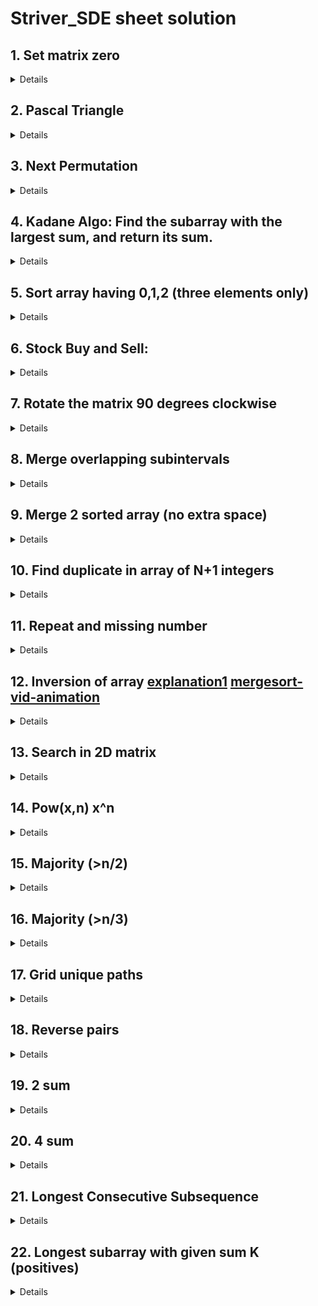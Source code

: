# Striver_SDE sheet solution

## 1. Set matrix zero

<details>
	
> You can create a lookup row and col for each cell, the idea is to suppose we are allowed to take extra space and then create row_lookup[c] and col_lookup[r], size is shown in the [], now just iterate and wherever you find 1 mark corresponding position in both lookup tables, finally reiterate the whole matrix and see if you have marked in any of the lookup tables from the both if yes set that cell to 1.

> However we try to save the space by utilizing the 0th r/c of my matrix as a lookup table but to explicitly deal with the mat[0][0] (as it overlaps in both) we have denoted it with the help of the row/col variable.

```cpp
class Solution
{   
    public:
    void booleanMatrix(vector<vector<int> > &mat)
    {
        int r = mat.size();
        int c = mat[0].size();
        int col = 0; 
        int row = 0;
        for(int i = 0 ; i < r ; i++){
            for(int j =0 ; j< c ; j++){
                if(mat[i][j]){
                    if(!i || !j) {
                    if(!j) col = 1;
                    if(!i) row = 1;
                    }
                    else {mat[i][0] = 1 ;mat[0][j] = 1;}
                }
            }
        }
        for(int i = 1 ; i < r ; i++) 
        for(int j = 1 ; j< c ; j++) 
        if(!mat[i][j] && (mat[0][j] || mat[i][0]))
        mat[i][j] = !mat[i][j];
   
        if(row) for(int i = 0 ; i < c ; i++) mat[0][i] = 1;
        if(col) for(int i = 0 ; i < r ; i++) mat[i][0] = 1;
        
           
    }
};
```
</details>

## 2. Pascal Triangle

<details>
	
> n space problem (easy)

```cpp
class Solution {
public:
    vector<vector<int>> generate(int n) {
        vector<vector<int>> an  ;
        vector <int > t ;
        t.push_back(1);
        an.push_back(t);
        n--;
        if(n){
            n--;
            t.push_back(1);
             an.push_back(t);
        }
        while(n--){
            int sz = t.size();
            vector <int> k ;
            k.assign ( t.begin() , t.end());
            t.clear();
            t.assign( 1 + sz  , 0 );
            t[0] = 1 ;
            t[sz] = 1 ;
            int id = 1 ;
            int time = sz - 1;
            while(time--){
                t[id] = k[id-1] + k [id] ; 
                id++;
            }   
            an.push_back(t);
        }
        return an ;
    }
};
```

</details>


## 3. Next Permutation

<details>
	
> The idea is based upon the fact that always remember that when we want to create the next permutation we try to choose the next value as close as possible to the given value, (basically a next greater permutation), ex: 1 3 4 2

> So when you are at some index, and you want to increase it, then ask yourself the numbers lying after it forms the largest number? if yes you can increment the index to the closest possible value that is lying on the right-hand side of it and choose the next possible value otherwise move on from that index towards the right.

> Ex: 1 3 5 4 2: you should move on from 0th index -> you should increment the 1st index since 542 forms the largest possible number among {2, 4, 5} -> 1 4: 5 3 2 ->  L: R (reverse R to get the final number) -> 1 4 2 3 5

> see the code its little tricky bro !!

```cpp
class Solution {
public:
    void nextPermutation(vector<int>& nums) {
        int n = nums.size();
        // Step 1: Find the break point: kind of decreasing order patern we are iterating
        int ind = -1; // break point
        for (int i = n - 2; i >= 0; i--) {
            if (nums[i] < nums[i + 1]) {
                ind = i;
                break;
            }
        }
        // If break point does not exist:
        if (ind == -1) {
            // Reverse the whole array:
            reverse(nums.begin(), nums.end());
            return;
        }
        // Step 2: Find the next greater element and swap it with nums[ind]: since the series is in decreasing order this is only reason why we can break as soon as the if condition is satisfied 
        for (int i = n - 1; i > ind; i--) {
            if (nums[i] > nums[ind]) {
                swap(nums[i], nums[ind]);
                break;
            }
        }
        // Step 3: Reverse the right half:
        reverse(nums.begin() + ind + 1, nums.end());
    }
};
```

</details>
	
## 4. Kadane Algo: Find the subarray with the largest sum, and return its sum.

<details>
	
> The only thing that you should understand here is we break the subarray as soon as the overall sum becomes **-ve**, the only reason for doing so is that taking some -ve sum won't help us further because if you add it you will just decrease the overall maximizing sum that we need. When every element is negative has been handled explicitly.

```cpp
class Solution {
public:
    int maxSubArray(vector<int>& a) {
        int s = 0;
        int ma = INT_MIN;
        int n = a.size();
        for(int i=0; i< n; i++){
            if( s + a[i] < 0 ){
                s=0;
                continue;
            }else{
                s += a[i];
                ma = max(ma , s); // keep track of maximum sub-array sum 
            }
        }
        if(ma == INT_MIN){ // when every elelemnt is negative `ma` will be -infinity 
            for(int i=0; i< n; i++)ma = max ( ma , a[i]);  
        }
        return ma;
    }
};
```
</details>
	
## 5. Sort array having 0,1,2 (three elements only)

<details>
	
> Just remember we need 3 pointers, `l/m/h` and yes `m` is like an iterator throughout the array while `l` and `h` are useful to mark the boundary for `0` and `1` respectively.

```cpp
void sortArray(vector<int>& arr, int n) {
    int low = 0, mid = 0, high = n - 1; // 3 pointers
    while (mid <= high) {
        if (arr[mid] == 0) {
            swap(arr[low], arr[mid]);
            low++;
            mid++;
        }
        else if (arr[mid] == 1) {
            mid++;
        }
        else {
            swap(arr[mid], arr[high]);
            high--;
        }
    }
}
```

</details>
	
## 6. Stock Buy and Sell:

<details>

> You want to maximize your profit by choosing a single day to buy one stock and choosing a different day in the future to sell that stock.

> Make a Graph and observe that u have to choose largest slant line inclined towards right, (left is not possible as we need to choose to buy and then sell), Please note two points can be connected from any one to another to observe the required line which we are looking for,

> While traversing the array if SP - CP turns out to be negative better ignore it (since there is option not to sell the stock If you cannot achieve any profit, return 0) and while you traverse since we want to expand the length of our line, so its better if we go deeper at SP end, this is reason why we have minsofar variable.

```cpp
int maxProfit(vector<int> &arr) {
    int maxPro = 0;
    int n = arr.size();
    int minPrice = INT_MAX;

    for (int i = 0; i < arr.size(); i++) {
        minPrice = min(minPrice, arr[i]);
        maxPro = max(maxPro, arr[i] - minPrice); // (sp - cp) think it as a right inclined slant line over which we are choosing the endpoints and subtracting it
    }
    
    return maxPro;
}
```

</details>

## 7. Rotate the matrix 90 degrees clockwise

<details>

> swap(a[i], a[j]) and then reverse every row.

> observe we did this in loop `j < i` reason is we want to traverse lower triangular matrix only.

```cpp
void rotate(vector < vector < int >> & matrix) {
    int n = matrix.size();
    for (int i = 0; i < n; i++) for (int j = 0; j < i; j++) swap(matrix[i][j], matrix[j][i]);
    for (int i = 0; i < n; i++) reverse(matrix[i].begin(), matrix[i].end());
}
```

</details>

## 8. Merge overlapping subintervals

<details>

> Sort `iv` based on the first element and then the second element, in your hand, pick the first interval and say it is `cur` now with further intervals [1 to iv. size()-1]. Check whether there is overlap, if yes try expanding the cur interval to max boundary points else push it to the answer and choose a new interval as your `cur`.

```cpp
class Solution {
public:
    static bool compare(const vector<int>& a, const vector<int>& b) {
        if (a[0] == b[0])  return a[1] < b[1]; // second element based sorting (ascending)
        return a[0] < b[0]; // first elemtent based sorting (ascending)
    }
    vector<vector<int>> merge(vector<vector<int>>& iv) {
        // Sort iv based on the first element and then the second element
        sort(iv.begin(), iv.end(), compare);
        vector<vector<int>> an;
        vector<int> cur = iv[0];
        for (int i = 1; i < iv.size(); i++) {
            if (cur[1] >= iv[i][0])  cur[1] = max(cur[1], iv[i][1]); // we are extending the length of merged interval as u can see stored in variable `cur`
             else {
                an.push_back(cur);
                cur = iv[i];
            }
        }
        an.push_back(cur); // Don't forget to add the last merged interval
        return an;
    }
};
```

</details>


## 9. Merge 2 sorted array (no extra space)

<details>
	
> To do it in `O(n+m)` you can take the extra space and do it, however, that approach is similar to what we did in merge sort, but to do it in 1 space we need `O(nlgn)` time, now we assume that `a` will keep the smallest element at [0] while `b` keeps the largest element at last in it, so please remember the initialization which has utmost importance = Place the pointer at the last of `a` and at the beginning of the array `b`. A way to remember is take two array so when you join them, pointers are supposed to be placed at the joints.

```cpp
void mergeTwoSortedArraysWithoutExtraSpace(vector<long long> &a, vector<long long> &b){
	int n = a.size();
	int m = b.size();
	int i =  n - 1 ;
	int j = 0 ;
	while(i>=0 && j < m){
          if (a[i] > b[j]) {
          swap(a[i], b[j]);
		  i--;
		  j++;
		  }else break;
        }
	sort(a.begin(),a.end());
	sort(b.begin(),b.end());
	
}
```

</details>
	
## 10. Find duplicate in array of N+1 integers

<details>
	
> Refer Q.11 M3

```cpp
class Solution {
public:
    int findDuplicate(vector<int>& nums) {
        for(int i = 0 ; i < nums.size() ; i++) {
            int id = abs(nums[i]);
            if(nums[id]>0) nums[id]*=-1;
            else return id;
        }
        return 0; // dummy
    }
};
```

</details>


## 11. Repeat and missing number

<details>
	
> M1: Let the array size be n, so as per the expectations 1 to n numbers were supposed to be present in it. However, one guy is missing while the other guy is being repeated. We use BF to find the missing/repeating number by having doubt over every single number from 1 to n  and then checking it with the given array. Clearly, it takes `O(2*n^2)`.

> M2: Use the hash map, say 1 to n is my index of an array whenever we find a number we do ++ over there, clearly when you reiterate the hash array and if you find somewhere 0 b/w 1 to n that means that index is my missing number, a corollary to that is if you find somewhere as 2 stored that means that index is being repeated.

> M3: Iterate the array and just imagine that array is 1 indexed, now your job is that for every index `i`, go to a[i]th index and mark the value stored with a `-ve` sign, however, if it is already marked that means a[i] is my repeating number, in that case don't mark it, and kindly continue the process, at the end you will see that one of the ith index is still having a `+ve` sign that index is actually the missing one.  

> M4: Maths, say the sum of the array is s1 while the sum of squares of elements is s2, say y is your repeating number while x is the missing, we derive a formula as `x-y = n(n+1)/2 -s1` and `x^2 - y^2 = n(n+1)(2n+1)/6 - s2`, clearly you have x-y and x+y so congratulations!!

> M5: This is kind of unobvious, an XOR trick, so take the xor of all array elements and then keep on taking the xor till 1 to n now at the end you will be left with a xor value which actually represents x^y, now we need to segregate the x and y from x^y which is very tricky, please see the code, and understand yourself.

```cpp
vector<int> findMissingRepeatingNumbers(vector<int> a) {
    int n = a.size(); 
    int xr = 0;
    //Step 1: Find XOR of all elements:
    for (int i = 0; i < n; i++) {
        xr = xr ^ a[i];
        xr = xr ^ (i + 1);
    }
    //Step 2: Find the differentiating bit number: right most significant bit, reason is those two numbers (x, y) will actually differ at this bit only
    int number = (xr & ~(xr - 1));
    //Step 3: Group the numbers:
    int zero = 0;
    int one = 0;
    for (int i = 0; i < n; i++) {
        //part of 1 group:
        if ((a[i] & number) != 0) {
            one = one ^ a[i];
        }
        //part of 0 group:
        else {
            zero = zero ^ a[i];
        }
    }

    for (int i = 1; i <= n; i++) {
        //part of 1 group:
        if ((i & number) != 0) {
            one = one ^ i;
        }
        //part of 0 group:
        else {
            zero = zero ^ i;
        }
    }

    // Last step: Identify the numbers: so one and zero are basically (x, y) after u have done group segregation with 1 - n and all array numbers 
    int cnt = 0;
    for (int i = 0; i < n; i++) {
        if (a[i] == zero) cnt++;
    }

    if (cnt == 2) return {zero, one};
    return {one, zero};
}
```

## 11.1. Extension problem: Imagine if you had elements from 0 to n-1 and an array of size n, then let's say elements, appear more than once like n=10: [0 1 0 0 1 1 5 9 9 0], how do we find all duplicates and missing exactly once in `n` time and `1` space?  Here what we do is we go to arr[i] index, and increase that index by n every time, the rest code is self-explanatory.

```cpp
class Solution {
public:
    vector<int> duplicates(int arr[], int n)
{
    vector<int> occured_twice_or_more, missing, occured_just_once;
    for (int i = 0; i < n; i++) {
        int index = arr[i] % n;
        arr[index] += n;
    }
    for (int i = 0; i < n; i++) 
        {
           if ((arr[i] / n) >= 2) occured_twice_or_more.push_back(i);
           if(arr[i] < n) missing.push_back(i);
           if ((arr[i] / n) == 1) occured_just_once.push_back(i);
        }
  for (int i = 0 ; i< missing.size(); i++) cout<<missing[i]<<" ";
  cout<<endl;
  for (int i = 0 ; i< occured_just_once.size(); i++) cout<<occured_just_once[i]<<" ";
  cout<<endl;
  if(occured_twice_or_more.size()) return occured_twice_or_more;
  else return {-1};
}
};
```

</details>

## 12. Inversion of array [explanation1](https://www.youtube.com/watch?v=AseUmwVNaoY&t=364s) [mergesort-vid-animation](https://www.youtube.com/watch?v=5Z9dn2WTg9o)


<details>

> You should note that we recur for the left and right parts so that also gives me an inversion count we need to add both and when you merge the two halves at any step it also generates the count so we need to add up the count for three cases, now when we go to merge and we say while merging if a guy from left half becomes greater than any guy on the right then everyone following the guy on the left side including it will be greater than the right half guy, so that's what is used to count the inversions. `cnt += (mid - left + 1); //Trick`

> low ______ left _________ mid     mid+1 _______ right ________ high, so if `a[left] > a[right]` then we are sure, left to mid `(mid - left + 1)` are also greater than `a[right]`, this forms the intuition for this problem 

```cpp
int merge(vector<int> &arr, int low, int mid, int high) {
    vector<int> temp;
    int left = low;     
    int right = mid + 1;  
    int cnt = 0;
    while (left <= mid && right <= high) {
        if (arr[left] <= arr[right]) {
            temp.push_back(arr[left]);
            left++;
        }
        else {
            temp.push_back(arr[right]);
            cnt += (mid - left + 1); //Trick
            right++;
        }
    }
    while (left <= mid) {
        temp.push_back(arr[left]);
        left++;
    }
    while (right <= high) {
        temp.push_back(arr[right]);
        right++;
    }
    for (int i = low; i <= high; i++)  arr[i] = temp[i - low];
    return cnt; 
}

int mergeSort(vector<int> &arr, int low, int high) {
    int cnt = 0;
    if (low >= high) return cnt;
    int mid = (low + high) / 2 ;
    cnt += mergeSort(arr, low, mid);  // left half count
    cnt += mergeSort(arr, mid + 1, high); // right half count
    cnt += merge(arr, low, mid, high);  // merging sorted halves count
    return cnt;
}

int numberOfInversions(vector<int>&a, int n) {
    return mergeSort(a, 0, n - 1);
}
```

</details>

 
## 13. Search in 2D matrix

<details>
	
> You can actaully flatten `2D` matrix to `1D` array and you will have sorted array tbh, that's what we have been doing but cleverly 

```cpp
bool searchMatrix(vector<vector<int>>& matrix, int target) {
    int n = matrix.size();
    int m = matrix[0].size();
    int low = 0, high = n * m - 1;
    while (low <= high) {
        int mid = (low + high) / 2;
        int row = mid / m, col = mid % m;
        if (matrix[row][col] == target) return true;
        else if (matrix[row][col] < target) low = mid + 1;
        else high = mid - 1;
    }
    return false;
}
```

</details>
	
## 14. Pow(x,n) x^n 

<details>
	
```cpp
class Solution {
public:
    double myPow(double x, int n) {
        if (n == 0)   return 1.0;
        double result = 1.0;
        long long absN = abs(static_cast<long long>(n));
        while (absN > 0) {
            if (absN & 1)  result *= x;
            x *= x;
            absN >>= 1;
        }
        return (n < 0) ? (1.0 / result) : result;
    }
};
```

</details>

## 15. Majority (>n/2)

<details>

```cpp
class Solution {
public:
    int majorityElement(vector<int>& a) {
        int f1 ; // to store a candidate element 
        int c1 = 0; // to count the occurences of candidate element
        for (auto no: a){
            if(no == f1) c1++;
            else if (c1 == 0) {f1 = no; c1 = 1;}
            else c1--;
        }
        int cnt = 0 ;
        for (auto no: a) if(f1 == no) cnt++;
        if(cnt > a.size()/2) return f1;
        return -1;
    }
};
```

</details>
	
## 16. Majority (>n/3)

<details>

```cpp
class Solution {
public:
    vector<int> majorityElement(vector<int>& nums) {
        int f1 = 0, f2 = 0; // to store a candidate elements
        int c1 = 0, c2 = 0; // to count the occurences of candidate elements
        for (int num : nums) {
            if (num == f1) c1++;
            else if (num == f2) c2++;
            else if (c1 == 0) {
                f1 = num;
                c1 = 1;
            } else if (c2 == 0) {
                f2 = num;
                c2 = 1;
            } else {
                c1--;
                c2--;
            }
        }
        c1 = c2 = 0;
        for (int num : nums) {
            if (num == f1) {
                c1++;
            } else if (num == f2) {
                c2++;
            }
        }
        vector<int> result;
        if (c1 > nums.size() / 3) {
            result.push_back(f1);
        }
        if (c2 > nums.size() / 3) {
            result.push_back(f2);
        }
        return result;
    }
};
```

</details>

## 17. Grid unique paths

<details>
	
```cpp
class Solution {
public:
     int countPaths(int i,int j,int n,int m)
    {
        if(i==(n-1)&&j==(m-1)) return 1;
        if(i>=n||j>=m) return 0;
        else return countPaths(i+1,j,n,m)+countPaths(i,j+1,n,m);
    }
    int uniquePaths(int m, int n) {
       return countPaths(0,0,m,n);
    }
};
```
</details>
	
## 18. Reverse pairs

<details>

> Imagine two sorted array and we need to count such that `i < j && a[i] > 2a[j]` so imagine `i` is on left sorted array and `j` is on the right sorted array so we are done with `i < j`, now 
	
> Refer [Q.12](https://github.com/kuspia/Striver_SDE-shortnotes-/tree/main#12-inversion-of-array-explanation1-mergesort-vid-animation)

> left(low) ______ i _________ mid     mid+1(right) _______ j ________ high, so if `a[i] > 2 * a[j]` then just a observation `right` to `j` will also satisfy the condition and that's what form the intution of the problem, notice we increment `i` and `j` in not more than `n` cost, we did it cleverly

```cpp
class Solution {
public:
int merge(vector<int> &arr, int low, int mid, int high) {
    vector<int> temp;
    int left = low;     
    int right = mid + 1;  
    long long cnt = 0; 
    int j = mid +1 ;
    for (int i = low; i <= mid; ++i) { while (j <= high && arr[i] > 2LL * arr[j]) ++j;
    cnt += (right - (mid + 1));
    }

    while (left <= mid && right <= high) {
        if (arr[left] <= arr[right]) {
            temp.push_back(arr[left]);
            left++;
        }
        else {
            temp.push_back(arr[right]);
            //if(arr[left] > 2LL * arr[right]) cnt += (mid - left + 1); // wrong won't work 
            right++;
        }
    }
    while (left <= mid) {
        temp.push_back(arr[left]);
        left++;
    }
    while (right <= high) {
        temp.push_back(arr[right]);
        right++;
    }
    for (int i = low; i <= high; i++)  arr[i] = temp[i - low];
    return cnt; 
}
int mergeSort(vector<int> &arr, int low, int high) {
    if (low >= high) return 0; // array has just one element or you are accessing something invalid
    long long cnt = 0; 
    int mid = (low + high) / 2 ;
    cnt += mergeSort(arr, low, mid);  // left half count
    cnt += mergeSort(arr, mid + 1, high); // right half count
    cnt += merge(arr, low, mid, high);  // merging sorted halves count
    return cnt;
}
int numberOfInversions(vector<int>&a, int n) {
    return mergeSort(a, 0, n - 1);
}
int reversePairs(vector<int>& a) {
    return numberOfInversions(a, a.size());
}
```
</details>

## 19. 2 sum 

<details>

> BF ways are like sort and then do BS, or maybe use hashing etc.

> Refer 4 sum 

```cpp
```

</details>


## 20. 4 sum

<details>

> The optimized way is `O(n^3)`, so choose two elements using the `O(n^2)` loop, while the other two can be picked up using **two pointers** approach, Please note to skip duplicates for `i`, `j`, `p`, `q` pointers.
	
```cpp
class Solution {
public:
    vector<vector<int>> fourSum(vector<int>& a, int k) {
        vector<vector<int>> an;
        sort(a.begin(), a.end()); // see this bro -< something that let you use two pointers approach 
        int n = a.size();
        for (int i = 0; i < n ; i++) {
            if (i > 0 && a[i] == a[i - 1]) continue; 
            for (int j = i + 1; j < n; j++) {
                if (j > i + 1 && a[j] == a[j - 1]) continue; 
                int p = j + 1;
                int q = n - 1;
                while (q > p) {
                    int sum = a[i] + a[j] + a[p] + a[q];
                    if (sum == k) {
                        vector<int> tmp = {a[i], a[j], a[p], a[q]};
                        an.push_back(tmp);
                        while (p < q && a[p] == tmp[2]) p++; 
                        while (p < q && a[q] == tmp[3]) q--; 
                    } else if (sum > k) {
                        q--;
                    } else {
                        p++;
                    }
                }
            }
        }
        return an;
    }
};
```

</details>


## 21. Longest Consecutive Subsequence

<details>

> Use set (ordered, hence sorted) to store the numbers to avoid duplicates, now simply try maintaining the length of the longest sequence encountered so far which is consecutive in nature.

> Example: 1 8 2 1 1 3 5 5 6 7 7-> set(1 2 3 5 6 7 8) -> 1 2 3 or 5 6 7 8 -> length max: 4 answer
	
```cpp
class Solution {
public:
    int longestConsecutive(vector<int>& n) {
        set<int> s;
        for(int i = 0; i < n.size(); i++) s.insert(n[i]);
        int longestLen = 0; // longest consecutive sequence length
        int currentLen = 0; // current consecutive sequence length
        int prev = INT_MIN; // previous element

        for (int num : s) {
            if (num == prev + 1 ) currentLen++;
            else  currentLen = 1;
            longestLen = max(longestLen, currentLen);
            prev = num;
        }
        return longestLen;
    }
};
```

> Linear time solution: The time complexity is computed under the assumption that we are using unordered_set and it is taking `O(1)` for the set operations. Time Complexity: `O(N) + O(2*N) ~ O(3*N)`, where `N` = size of the array.

> Let's understand time complexity: consider this case: [1] 2 3 [6] 7 8 [10] 11 12 13: inside the set (may be in any order), now the first outer loop runs for `n` time, that's fine, now thing is we are picking only starting elements i.e. `1`, `6`, `10`, now when we pick `1` we iterate only till consecutive length which is equals to `3`, cleary we are clear we do `n` times iterations only inside the second loop.

> [Youtube](https://www.youtube.com/watch?v=oO5uLE7EUlM&t=865s)

```cpp
int longestSuccessiveElements(vector<int>&a) {
    int n = a.size();
    if (n == 0) return 0; // we are working with non-zero vector 
    int longest = 1;
    unordered_set<int> st;
   for (int i = 0; i < n; i++)  st.insert(a[i]);
    for (auto it : st) {
        //if 'it' is a starting number:
        if (st.find(it - 1) == st.end()) { // very very important optimization !!
            //find consecutive numbers:
            int cnt = 1;
            int x = it;
            while (st.find(x + 1) != st.end()) {
                x = x + 1;
                cnt = cnt + 1;
            }
            longest = max(longest, cnt);
        }
    }
    return longest;
}
```

</details>



## 22. Longest subarray with given sum K (positives)

<details>

> To find subarray with sum `k` brute force is to consider all subarrays that cost you n^3 (worst BF approach) however it can be brought down to (n^2) in case you think a little bit, but still it is BF only.

> Join your hands and say with me that I will keep on moving my right hand away from my left hand unless the sum is not equal to k, the moment I hit it as k it's my duty to record the gap, however, if the sum exceeds the given `k` it's the time to move the left hand towards right unless the sum is greater than k, and yeah at every step keep on decreasing the sum with value to which your left hand was pointing.

> Try seeing the code unless you haven't learned it and remember how we did the initial initialization of my variable {left, right, sum}.

```cpp
int longestSubarrayWithSumK(vector<int> a, long long k) {
    int n = a.size(); 
    int left = 0, right = 0; 
    long long sum = a[0];
    int maxLen = 0;
    while (right < n) {
        while (left <= right && sum > k) {
            sum -= a[left];
            left++;
        }
        if (sum == k) maxLen = max(maxLen, right - left + 1);
        right++;
        if (right < n) sum += a[right];
    }
    return maxLen;
}
```

> What if my numbers are 0 or negative? There comes a technique that uses the hash map, so the idea is to just store the prefix sum with it's index as the value in the map, remember if you hit the same prefix sum value don't update it because we need to maximize the length of my subarray.
	
```cpp
int getLongestSubarray(vector<int>& a, long long k) {
    int n = a.size(); // size of the array.
    map<long long, int> preSumMap;
    long long sum = 0;
    int maxLen = 0;
    for (int i = 0; i < n; i++) {
        sum += a[i];
        if (sum == k) { // Case when your prefix sum is exactly equal to k so just `i+1` will be your answer
            maxLen = max(maxLen, i + 1);
        }
        // calculate the sum of remaining part i.e. x-k:
        long long rem = sum - k;
        if (preSumMap.find(rem) != preSumMap.end()) { // Look for `rem` in our map
            int len = i - preSumMap[rem];
            maxLen = max(maxLen, len);
        }
        //Finally, update the map iff prefix sum is not present in our map
        if (preSumMap.find(sum) == preSumMap.end()) {
            preSumMap[sum] = i;
        }
    }
    return maxLen;
}
```

</details>



























   
